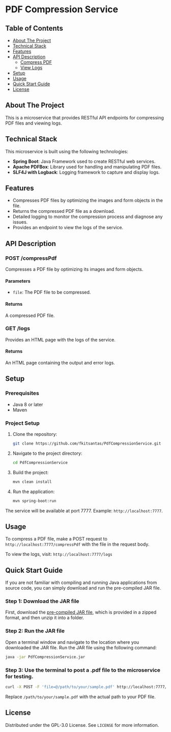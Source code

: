 # PDF Compression Service

## Table of Contents
- [About The Project](#about-the-project)
- [Technical Stack](#technical-stack)
- [Features](#features)
- [API Description](#api-description)
   - [Compress PDF](#post-compresspdf)
   - [View Logs](#get-logs)
- [Setup](#setup)
- [Usage](#usage)
- [Quick Start Guide](#usage)
- [License](#license)

## About The Project

This is a microservice that provides RESTful API endpoints for compressing PDF files and viewing logs.

## Technical Stack

This microservice is built using the following technologies:

- **Spring Boot**: Java Framework used to create RESTful web services.
- **Apache PDFBox**: Library used for handling and manipulating PDF files.
- **SLF4J with Logback**: Logging framework to capture and display logs.

## Features

- Compresses PDF files by optimizing the images and form objects in the file.
- Returns the compressed PDF file as a download.
- Detailed logging to monitor the compression process and diagnose any issues.
- Provides an endpoint to view the logs of the service.

## API Description

### POST /compressPdf

Compresses a PDF file by optimizing its images and form objects.

#### Parameters

- `file`: The PDF file to be compressed.

#### Returns

A compressed PDF file.

### GET /logs

Provides an HTML page with the logs of the service.

#### Returns

An HTML page containing the output and error logs.

## Setup

### Prerequisites

- Java 8 or later
- Maven

### Project Setup

1. Clone the repository:

    ```bash
    git clone https://github.com/fkitsantas/PdfCompressionService.git
    ```

2. Navigate to the project directory:

    ```bash
    cd PdfCompressionService
    ```

3. Build the project:

    ```bash
    mvn clean install
    ```

4. Run the application:

    ```bash
    mvn spring-boot:run
    ```

The service will be available at port 7777. Example: `http://localhost:7777`.

## Usage

To compress a PDF file, make a POST request to `http://localhost:7777/compressPdf` with the file in the request body.

To view the logs, visit: `http://localhost:7777/logs`

## Quick Start Guide

If you are not familiar with compiling and running Java applications from source code, you can simply download and run the pre-compiled JAR file.

### Step 1: Download the JAR file

First, download the [pre-compiled JAR file](https://github.com/fkitsantas/PdfCompressionService/releases/download/v.0.0.7/PdfCompressionService.jar.zip), which is provided in a zipped format, and then unzip it into a folder.

### Step 2: Run the JAR file

Open a terminal window and navigate to the location where you downloaded the JAR file. Run the JAR file using the following command:

```bash
java -jar PdfCompressionService.jar
```
### Step 3: Use the terminal to post a .pdf file to the microservice for testing.

```bash
curl -X POST -F 'file=@/path/to/your/sample.pdf' http://localhost:7777/compressPdf --output compressed.pdf
```
Replace `/path/to/your/sample.pdf` with the actual path to your PDF file.

## License

Distributed under the GPL-3.0 License. See `LICENSE` for more information.
